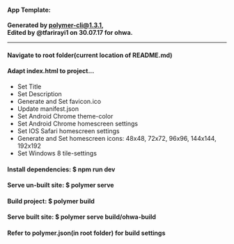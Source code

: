#### App Template:  
**Generated by polymer-cli@1.3.1,**  
**Edited by @tfarirayi1 on 30.07.17 for ohwa.**
____
#### Navigate to root folder(current location of README.md)
#### Adapt index.html to project...
  * Set Title
  * Set Description
  * Generate and Set favicon.ico
  * Update manifest.json
  * Set Android Chrome theme-color
  * Set Android Chrome homescreen settings
  * Set IOS Safari homescreen settings
  * Generate and Set homescreen icons: 48x48, 72x72, 96x96, 144x144, 192x192
  * Set Windows 8 tile-settings

#### Install dependencies: $ npm run dev
#### Serve un-built site: $ polymer serve
#### Build project: $ polymer build
#### Serve built site: $ polymer serve build/ohwa-build
#### Refer to polymer.json(in root folder) for build settings

